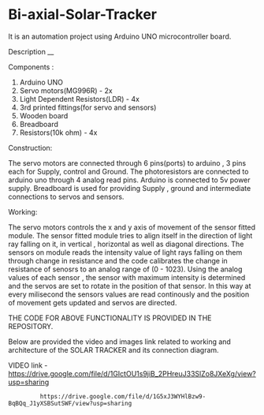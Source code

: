 # Bi-axial-Solar-Tracker
It is an automation project using Arduino UNO microcontroller board.

Description __

Components :
1. Arduino UNO
2. Servo motors(MG996R) - 2x
3. Light Dependent Resistors(LDR) - 4x
4. 3rd printed fittings(for servo and sensors)
5. Wooden board
6. Breadboard
7. Resistors(10k ohm) - 4x

Construction: 

The servo motors are connected through 6 pins(ports) to arduino , 3 pins each for Supply, control and Ground.
The photoresistors are connected to arduino uno through 4 analog read pins.
Arduino is connected to 5v power supply. 
Breadboard is used for providing Supply , ground and intermediate connections to servos and sensors.

Working:

The servo motors controls the x and y axis of movement of the sensor fitted module.
The sensor fitted module tries to align itself in the direction of light ray falling on it, in vertical , horizontal as well as diagonal directions.
The sensors on module reads the intensity value of light rays falling on them through change in resistance and the code calibrates the change in resistance of senosrs to   an analog range of (0 - 1023).
Using the analog values of each sensor , the sensor with maximum intensity is determined and the servos are set to rotate in the position of that sensor.
In this way at every milisecond the sensors values are read continously and the position of movement gets updated and servos are directed.

THE CODE FOR ABOVE FUNCTIONALITY IS PROVIDED IN THE REPOSITORY.

Below are provided the video and images link related to working and architecture of the SOLAR TRACKER and its connection diagram.

VIDEO link - https://drive.google.com/file/d/1GIctOU1s9jiB_2PHreuJ33SlZo8JXeXg/view?usp=sharing
             
             https://drive.google.com/file/d/1G5xJ3WYHlBzw9-BqBQq_J1yXSBSutSWF/view?usp=sharing
             
